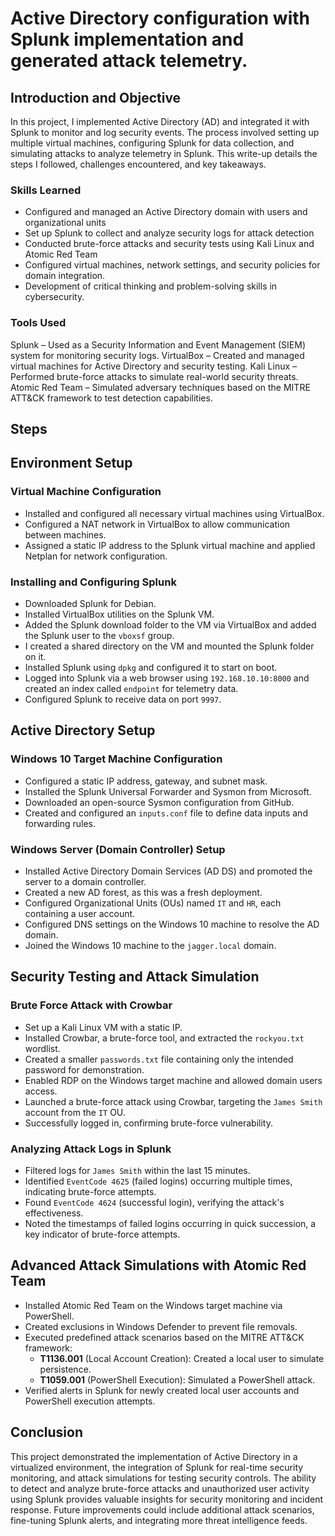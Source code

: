 # Active Directory configuration with Splunk implementation and generated attack telemetry.

## Introduction and Objective
In this project, I implemented Active Directory (AD) and integrated it with Splunk to monitor and log security events. The process involved setting up multiple virtual machines, configuring Splunk for data collection, and simulating attacks to analyze telemetry in Splunk. This write-up details the steps I followed, challenges encountered, and key takeaways.

### Skills Learned

- Configured and managed an Active Directory domain with users and organizational units
- Set up Splunk to collect and analyze security logs for attack detection
- Conducted brute-force attacks and security tests using Kali Linux and Atomic Red Team
- Configured virtual machines, network settings, and security policies for domain integration.
- Development of critical thinking and problem-solving skills in cybersecurity.

### Tools Used

Splunk – Used as a Security Information and Event Management (SIEM) system for monitoring security logs.
VirtualBox – Created and managed virtual machines for Active Directory and security testing.
Kali Linux – Performed brute-force attacks to simulate real-world security threats.
Atomic Red Team – Simulated adversary techniques based on the MITRE ATT&CK framework to test detection capabilities.

## Steps
## Environment Setup
### Virtual Machine Configuration
- Installed and configured all necessary virtual machines using VirtualBox.
- Configured a NAT network in VirtualBox to allow communication between machines.
- Assigned a static IP address to the Splunk virtual machine and applied Netplan for network configuration.

### Installing and Configuring Splunk
- Downloaded Splunk for Debian.
- Installed VirtualBox utilities on the Splunk VM.
- Added the Splunk download folder to the VM via VirtualBox and added the Splunk user to the `vboxsf` group.
- I created a shared directory on the VM and mounted the Splunk folder on it.
- Installed Splunk using `dpkg` and configured it to start on boot.
- Logged into Splunk via a web browser using `192.168.10.10:8000` and created an index called `endpoint` for telemetry data.
- Configured Splunk to receive data on port `9997`.

## Active Directory Setup
### Windows 10 Target Machine Configuration
- Configured a static IP address, gateway, and subnet mask.
- Installed the Splunk Universal Forwarder and Sysmon from Microsoft.
- Downloaded an open-source Sysmon configuration from GitHub.
- Created and configured an `inputs.conf` file to define data inputs and forwarding rules.

### Windows Server (Domain Controller) Setup
- Installed Active Directory Domain Services (AD DS) and promoted the server to a domain controller.
- Created a new AD forest, as this was a fresh deployment.
- Configured Organizational Units (OUs) named `IT` and `HR`, each containing a user account.
- Configured DNS settings on the Windows 10 machine to resolve the AD domain.
- Joined the Windows 10 machine to the `jagger.local` domain.

## Security Testing and Attack Simulation
### Brute Force Attack with Crowbar
- Set up a Kali Linux VM with a static IP.
- Installed Crowbar, a brute-force tool, and extracted the `rockyou.txt` wordlist.
- Created a smaller `passwords.txt` file containing only the intended password for demonstration.
- Enabled RDP on the Windows target machine and allowed domain users access.
- Launched a brute-force attack using Crowbar, targeting the `James Smith` account from the `IT` OU.
- Successfully logged in, confirming brute-force vulnerability.

### Analyzing Attack Logs in Splunk
- Filtered logs for `James Smith` within the last 15 minutes.
- Identified `EventCode 4625` (failed logins) occurring multiple times, indicating brute-force attempts.
- Found `EventCode 4624` (successful login), verifying the attack's effectiveness.
- Noted the timestamps of failed logins occurring in quick succession, a key indicator of brute-force attempts.

## Advanced Attack Simulations with Atomic Red Team
- Installed Atomic Red Team on the Windows target machine via PowerShell.
- Created exclusions in Windows Defender to prevent file removals.
- Executed predefined attack scenarios based on the MITRE ATT&CK framework:
  - **T1136.001** (Local Account Creation): Created a local user to simulate persistence.
  - **T1059.001** (PowerShell Execution): Simulated a PowerShell attack.
- Verified alerts in Splunk for newly created local user accounts and PowerShell execution attempts.

## Conclusion
This project demonstrated the implementation of Active Directory in a virtualized environment, the integration of Splunk for real-time security monitoring, and attack simulations for testing security controls. The ability to detect and analyze brute-force attacks and unauthorized user activity using Splunk provides valuable insights for security monitoring and incident response. Future improvements could include additional attack scenarios, fine-tuning Splunk alerts, and integrating more threat intelligence feeds.
